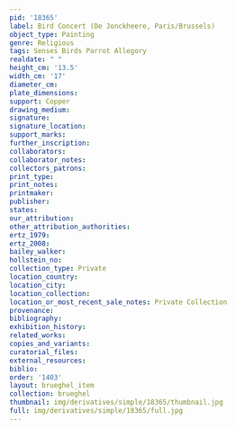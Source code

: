 ```yaml
---
pid: '18365'
label: Bird Concert (De Jonckheere, Paris/Brussels)
object_type: Painting
genre: Religious
tags: Senses Birds Parrot Allegory
realdate: " "
height_cm: '13.5'
width_cm: '17'
diameter_cm: 
plate_dimensions: 
support: Copper
drawing_medium: 
signature: 
signature_location: 
support_marks: 
further_inscription: 
collaborators: 
collaborator_notes: 
collectors_patrons: 
print_type: 
print_notes: 
printmaker: 
publisher: 
states: 
our_attribution: 
other_attribution_authorities: 
ertz_1979: 
ertz_2008: 
bailey_walker: 
hollstein_no: 
collection_type: Private
location_country: 
location_city: 
location_collection: 
location_or_most_recent_sale_notes: Private Collection
provenance: 
bibliography: 
exhibition_history: 
related_works: 
copies_and_variants: 
curatorial_files: 
external_resources: 
biblio: 
order: '1403'
layout: brueghel_item
collection: brueghel
thumbnail: img/derivatives/simple/18365/thumbnail.jpg
full: img/derivatives/simple/18365/full.jpg
---
```

